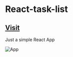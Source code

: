 # React-task-list
## <a href="https://4heber.github.io/React-task-list/" target="_blank">Visit</a>
Just a simple React App

![App](https://github.com/4Heber/React-task-list/assets/77643882/4b072071-5522-4fa0-9b5c-32668d0534fa)
